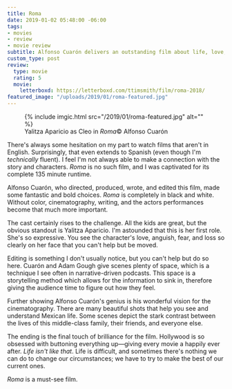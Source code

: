 ```yaml
---
title: Roma
date: 2019-01-02 05:48:00 -06:00
tags:
- movies
- review
- movie review
subtitle: Alfonso Cuarón delivers an outstanding film about life, love, and loss
custom_type: post
review:
  type: movie
  rating: 5
  movie:
    letterboxd: https://letterboxd.com/ttimsmith/film/roma-2018/
featured_image: "/uploads/2019/01/roma-featured.jpg"
---
```


<figure class="extendout">
  {% include imgic.html src="/2019/01/roma-featured.jpg" alt="" %}
  <figcaption>Yalitza Aparicio as Cleo in <em>Roma</em><span class="image__copyright">&copy; Alfonso Cuarón</span></figcaption>
</figure>

There's always some hesitation on my part to watch films that aren't in English. Surprisingly, that even extends to Spanish (even though I'm *technically* fluent). I feel I'm not always able to make a connection with the story and characters. *Roma* is no such film, and I was captivated for its complete 135 minute runtime.

Alfonso Cuarón, who directed, produced, wrote, and edited this film, made some fantastic and bold choices. *Roma* is completely in black and white. Without color, cinematography, writing, and the actors performances become that much more important.

The cast certainly rises to the challenge. All the kids are great, but the obvious standout is Yalitza Aparicio. I'm astounded that this is her first role. She's so expressive. You see the character's love, anguish, fear, and loss so clearly on her face that you can't help but be moved.

Editing is something I don't usually notice, but you can't help but do so here. Cuarón and Adam Gough give scenes plenty of space, which is a technique I see often in narrative-driven podcasts. This space is a storytelling method which allows for the information to sink in, therefore giving the audience time to figure out how they feel.

Further showing Alfonso Cuarón's genius is his wonderful vision for the cinematography. There are many beautiful shots that help you see and understand Mexican life. Some scenes depict the stark contrast between the lives of this middle-class family, their friends, and everyone else.

The ending is the final touch of brilliance for the film. Hollywood is so obsessed with buttoning everything up—giving every movie a happily ever after. *Life isn't like that*. Life is difficult, and sometimes there's nothing we can do to change our circumstances; we have to try to make the best of our current ones.

*Roma* is a must-see film.
